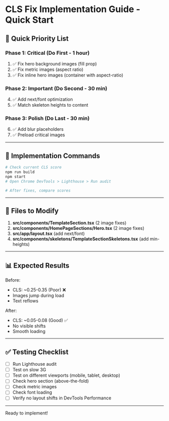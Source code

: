 # CLS Fix Implementation Guide - Quick Start

## 🎯 Quick Priority List

### Phase 1: Critical (Do First - 1 hour)
1. ✅ Fix hero background images (fill prop)
2. ✅ Fix metric images (aspect ratio)
3. ✅ Fix inline hero images (container with aspect-ratio)

### Phase 2: Important (Do Second - 30 min)
4. ✅ Add next/font optimization
5. ✅ Match skeleton heights to content

### Phase 3: Polish (Do Last - 30 min)
6. ✅ Add blur placeholders
7. ✅ Preload critical images

---

## 📝 Implementation Commands

```bash
# Check current CLS score
npm run build
npm start
# Open Chrome DevTools > Lighthouse > Run audit

# After fixes, compare scores
```

---

## 🔧 Files to Modify

1. **src/components/TemplateSection.tsx** (2 image fixes)
2. **src/components/HomePageSections/Hero.tsx** (2 image fixes)
3. **src/app/layout.tsx** (add next/font)
4. **src/components/skeletons/TemplateSectionSkeletons.tsx** (add min-heights)

---

## 📊 Expected Results

Before:
- CLS: ~0.25-0.35 (Poor) ❌
- Images jump during load
- Text reflows

After:
- CLS: ~0.05-0.08 (Good) ✅
- No visible shifts
- Smooth loading

---

## ✅ Testing Checklist

- [ ] Run Lighthouse audit
- [ ] Test on slow 3G
- [ ] Test on different viewports (mobile, tablet, desktop)
- [ ] Check hero section (above-the-fold)
- [ ] Check metric images
- [ ] Check font loading
- [ ] Verify no layout shifts in DevTools Performance

---

Ready to implement!
